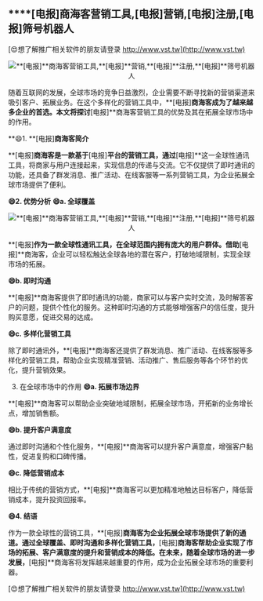 ## ****[电报]**商海客营销工具,**[电报]**营销,**[电报]**注册,**[电报]**筛号机器人**

[😍想了解推广相关软件的朋友请登录 http://www.vst.tw](http://www.vst.tw)

 <center><img src="https://vst.tw/MP4/tuiguang/png/2.png" alt="**[电报]**商海客营销工具,**[电报]**营销,**[电报]**注册,**[电报]**筛号机器人"></center>

随着互联网的发展，全球市场的竞争日益激烈，企业需要不断寻找新的营销渠道来吸引客户、拓展业务。在这个多样化的营销工具中，**[电报]**商海客成为了越来越多企业的首选。本文将探讨**[电报]**商海客营销工具的优势及其在拓展全球市场中的作用。

**😄1. **[电报]**商海客简介**

**[电报]**商海客是一款基于**[电报]**平台的营销工具，通过**[电报]**这一全球性通讯工具，将商家与用户连接起来，实现信息的传递与交流。它不仅提供了即时通讯的功能，还具备了群发消息、推广活动、在线客服等一系列营销工具，为企业拓展全球市场提供了便利。

**😄2. 优势分析**
**😄a. 全球覆盖**

 <center><img src="https://vst.tw/MP4/tuiguang/png/2.png" alt="**[电报]**商海客营销工具,**[电报]**营销,**[电报]**注册,**[电报]**筛号机器人"></center>

**[电报]**作为一款全球性通讯工具，在全球范围内拥有庞大的用户群体。借助**[电报]**商海客，企业可以轻松触达全球各地的潜在客户，打破地域限制，实现全球市场的拓展。

**😄b. 即时沟通**

**[电报]**商海客提供了即时通讯的功能，商家可以与客户实时交流，及时解答客户的问题，提供个性化的服务。这种即时沟通的方式能够增强客户的信任度，提升购买意愿，促进交易的达成。

**😄c. 多样化营销工具**

除了即时通讯外，**[电报]**商海客还提供了群发消息、推广活动、在线客服等多样化的营销工具，帮助企业实现精准营销、活动推广、售后服务等各个环节的优化，提升营销效果。

3. 在全球市场中的作用
**😄a. 拓展市场边界**

**[电报]**商海客可以帮助企业突破地域限制，拓展全球市场，开拓新的业务增长点，增加销售额。

**😄b. 提升客户满意度**

通过即时沟通和个性化服务，**[电报]**商海客可以提升客户满意度，增强客户黏性，促进复购和口碑传播。

**😄c. 降低营销成本**

相比于传统的营销方式，**[电报]**商海客可以更加精准地触达目标客户，降低营销成本，提升投资回报率。

**😄4. 结语**

作为一款全球性的营销工具，**[电报]**商海客为企业拓展全球市场提供了新的通道。通过全球覆盖、即时沟通和多样化营销工具，**[电报]**商海客帮助企业实现了市场的拓展、客户满意度的提升和营销成本的降低。在未来，随着全球市场的进一步发展，**[电报]**商海客将发挥越来越重要的作用，成为企业拓展全球市场的重要利器。

[😍想了解推广相关软件的朋友请登录 http://www.vst.tw](http://www.vst.tw)



